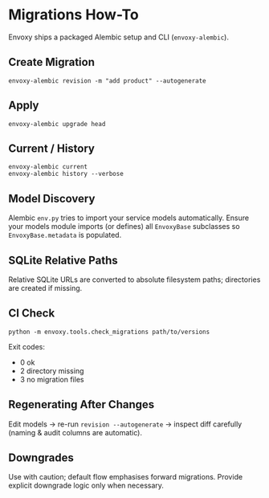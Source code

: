 # Migrations How-To

Envoxy ships a packaged Alembic setup and CLI (`envoxy-alembic`).

## Create Migration
```
envoxy-alembic revision -m "add product" --autogenerate
```

## Apply
```
envoxy-alembic upgrade head
```

## Current / History
```
envoxy-alembic current
envoxy-alembic history --verbose
```

## Model Discovery
Alembic `env.py` tries to import your service models automatically. Ensure your models module imports (or defines) all `EnvoxyBase` subclasses so `EnvoxyBase.metadata` is populated.

## SQLite Relative Paths
Relative SQLite URLs are converted to absolute filesystem paths; directories are created if missing.

## CI Check
```
python -m envoxy.tools.check_migrations path/to/versions
```
Exit codes:
- 0 ok
- 2 directory missing
- 3 no migration files

## Regenerating After Changes
Edit models -> re-run `revision --autogenerate` -> inspect diff carefully (naming & audit columns are automatic).

## Downgrades
Use with caution; default flow emphasises forward migrations. Provide explicit downgrade logic only when necessary.
